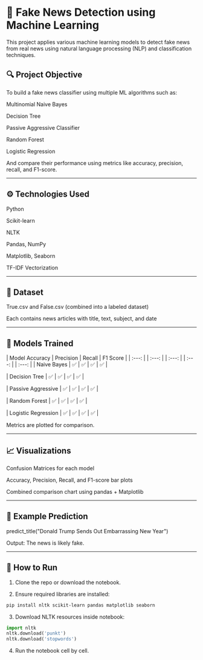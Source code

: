 # 📰 Fake News Detection using Machine Learning

This project applies various machine learning models to detect fake news from real news using natural language processing (NLP) and classification techniques.

## 🔍 Project Objective

To build a fake news classifier using multiple ML algorithms such as:

Multinomial Naive Bayes

Decision Tree

Passive Aggressive Classifier

Random Forest

Logistic Regression

And compare their performance using metrics like accuracy, precision, recall, and F1-score.

---

## ⚙️ Technologies Used

Python

Scikit-learn

NLTK

Pandas, NumPy

Matplotlib, Seaborn

TF-IDF Vectorization

---

## 📁 Dataset

True.csv and False.csv (combined into a labeled dataset)

Each contains news articles with title, text, subject, and date

---

## 🧠 Models Trained

| Model	Accuracy | Precision | Recall | F1 Score |
| :---: | | :---: | | :---: | | :---: | | :---: |
| Naive Bayes | ✅ | ✅ | ✅ | ✅ |

| Decision Tree |	✅ | ✅ |	✅ | ✅ |

| Passive Aggressive | ✅ | ✅ | ✅ |	✅ |

| Random Forest |	✅ | ✅ |	✅ | ✅ |

| Logistic Regression |	✅ | ✅ | ✅ | ✅ |

Metrics are plotted for comparison.

---

## 📈 Visualizations

Confusion Matrices for each model

Accuracy, Precision, Recall, and F1-score bar plots

Combined comparison chart using pandas + Matplotlib

---

## 🧪 Example Prediction

predict_title("Donald Trump Sends Out Embarrassing New Year")

Output: The news is likely fake.

---

## 🚀 How to Run

1. Clone the repo or download the notebook.

2. Ensure required libraries are installed:

```bash
pip install nltk scikit-learn pandas matplotlib seaborn
```

3. Download NLTK resources inside notebook:

```python
import nltk
nltk.download('punkt')
nltk.download('stopwords')
```

4. Run the notebook cell by cell.
